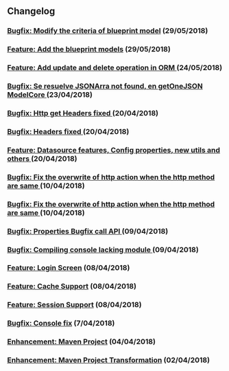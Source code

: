 ## Changelog

### [Bugfix: Modify the criteria of blueprint model](https://github.com/acalvoa/earlgrey/pull/68) (29/05/2018) 
### [Feature: Add the blueprint models](https://github.com/acalvoa/earlgrey/pull/67) (29/05/2018) 
### [Feature: Add update and delete operation in ORM ](https://github.com/acalvoa/earlgrey/pull/66) (24/05/2018) 
### [Bugfix: Se resuelve JSONArra not found, en getOneJSON ModelCore ](https://github.com/acalvoa/earlgrey/pull/49) (23/04/2018) 
### [Bugfix: Http get Headers fixed ](https://github.com/acalvoa/earlgrey/pull/47) (20/04/2018) 
### [Bugfix: Headers fixed ](https://github.com/acalvoa/earlgrey/pull/45) (20/04/2018) 
### [Feature: Datasource features, Config properties, new utils and others ](https://github.com/acalvoa/earlgrey/pull/36)(20/04/2018) 
### [Bugfix: Fix the overwrite of http action when the http method are same ](https://github.com/acalvoa/earlgrey/pull/32) (10/04/2018)
### [Bugfix: Fix the overwrite of http action when the http method are same ](https://github.com/acalvoa/earlgrey/pull/32) (10/04/2018)
### [Bugfix: Properties Bugfix call API ](https://github.com/acalvoa/earlgrey/pull/28) (09/04/2018)
### [Bugfix: Compiling console lacking module ](https://github.com/acalvoa/earlgrey/pull/26) (09/04/2018)
### [Feature: Login Screen](https://github.com/acalvoa/earlgrey/pull/17) (08/04/2018)
### [Feature: Cache Support](https://github.com/acalvoa/earlgrey/pull/15) (08/04/2018)
### [Feature: Session Support](https://github.com/acalvoa/earlgrey/pull/14) (08/04/2018)
### [Bugfix: Console fix](https://github.com/acalvoa/earlgrey/pull/12) (7/04/2018)
### [Enhancement: Maven Project](https://github.com/acalvoa/earlgrey/pull/4) (04/04/2018)
### [Enhancement: Maven Project Transformation](https://github.com/acalvoa/earlgrey/pull/3) (02/04/2018)
